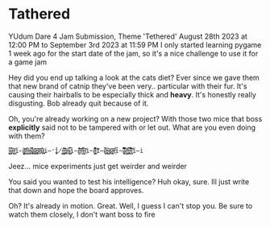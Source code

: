 # Tathered
YUdum Dare 4 Jam Submission, Theme 'Tethered'
August 28th 2023 at 12:00 PM to September 3rd 2023 at 11:59 PM
I only started learning pygame 1 week ago for the start date of the jam, so it's a nice challenge to use it for a game jam


Hey did you end up talking a look at the cats diet? Ever since we gave them that new brand of catnip they've been very.. particular with their fur. It's causing their hairballs to be especially thick and **heavy**. 
It's honestly really disgusting. Bob already quit because of it. 

Oh, you're already working on a new project? With those two mice that boss **explicitly** said not to be tampered with or let out. What are you even doing with them?

    i̴̳̙͇͆̇̆ḯ̷̞̝̱͋ỉ̴̝̹̐ͅi̵͇̣̰̾͗͘ĩ̵̟̬̥̀ï̸̥̯͝i̸̻͈͂i̵̯̠͆i̴̭̳͗i̴̧͉̣̕͝ḯ̷̡͎͕̱͋͑į̷̧̣͙͐̃i̷͖͈̞͉̍̑ỉ̵̧̡̧̛̠͝i̷͕͖͊i̴͓̽i̷̩̞̞͂͋i̴̞͉̪̓i̶̛̺̪̾i̸̖̔i̶͇̗̜̳͋ȉ̵̡̫̜̓̄͋ͅi̴̹̤̞̩͗ĩ̴̝͉̍͜i̷̖̜͇̿̈̄͘i̵̞̓í̸͚͋̔i̵͎̎̓̍̕i̴͉̐͒i̵͕͉̳̔̈́̌ȉ̸͖̌͑̆i̴̧̊̇̋i̸̻̭͈̦̐ḭ̴̦̫́̏͝ǐ̶̦̍i̷͎̥̓̾̈́̓i̵̢̯̼̹͋i̴̭̮͛i̸̡̥͐i̷̢̼̯͊i̴͕̠͊i̶̥̓̎͠i̴̠̎̐̐ĩ̷̢͙̯̿̈́ḯ̷̻̂͝í̵͈̦̺̮͗i̶̧̡̝̿͝i̵͉̣̬͈͋͂̐ī̵͓͈̌̈́̕ĩ̶i


Jeez... mice experiments just get weirder and weirder 

You said you wanted to test his intelligence? Huh okay, sure. Ill just write that down and hope the board approves.

Oh? It's already in motion. Great. Well, I guess I can't stop you. Be sure to watch them closely, I don't want boss to fire  

